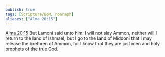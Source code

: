 ```yaml
---
publish: true
tags: [Scripture/BoM, noGraph]
aliases: ["Alma 20:15"]
---
```

[Alma 20:15](https://churchofjesuschrist.org/study/scriptures/bofm/alma/20?lang=eng&id=p15#p15) But Lamoni said unto him: I will not slay Ammon, neither will I return to the land of Ishmael, but I go to the land of Middoni that I may release the brethren of Ammon, for I know that they are just men and holy prophets of the true God.
